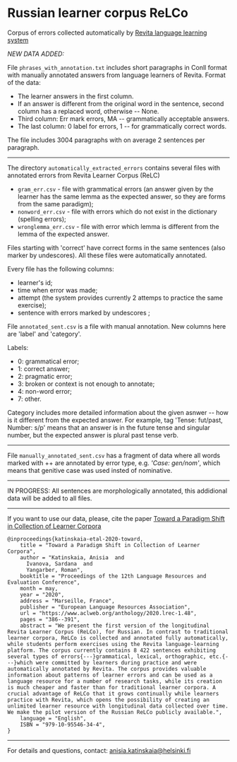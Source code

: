 # Russian learner corpus ReLCo
Corpus of errors collected automatically by [Revita language learning system](http://revita.cs.helsinki.fi/)


*NEW DATA ADDED:*

File `phrases_with_annotation.txt` includes short paragraphs in Conll format 
with manually annotated answers from language learners of Revita.
Format of the data: 

* The learner answers in the first column.
* If an answer is different from the original word in the sentence, 
 second column has a replaced word, otherwise -- None.
* Third column: Err mark errors, MA -- grammatically acceptable answers.
* The last column: 0 label for errors, 1 -- for grammatically correct words.
  
  
The file includes 3004 paragraphs with on average 2 sentences per paragraph.
________


The directory `automatically_extracted_errors` contains several files with annotated errors from Revita Learner Corpus (ReLC)

* `gram_err.csv` - file with grammatical errors (an answer given by the learner has the same lemma as the expected answer, so they are forms from the same paradigm);
* `nonword_err.csv` - file with errors which do not exist in the dictionary (spelling errors);
* `wronglemma_err.csv` - file with error which lemma is different from the lemma of the expected answer.

Files starting with 'correct' have correct forms in the same sentences (also marker by undescores).
All these files were automatically annotated.

Every file has the following columns: 
* learner's id; 
* time when error was made;
* attempt (the system provides currently 2 attemps to practice the same exercise);
* sentence with errors marked by undescores ;

File `annotated_sent.csv` is a file with manual annotation. New columns here are 'label' and 'category'.

Labels:
- 0: grammatical error;
- 1: correct answer;
- 2: pragmatic error;
- 3: broken or context is not enough to annotate;
- 4: non-word error;
- 7: other.

Category includes more detailed information about the given asnwer -- how is it different from the expected answer. 
For example, tag 'Tense: fut/past, Number: s/p' means that an answer is in the future tense and singular number, but the expected answer is plural past tense verb. 

____ 

File `manually_annotated_sent.csv` has a fragment of data where all words
marked with ++ are annotated by error type, e.g. *'Case: gen/nom'*, which means
that genitive case was  used insted of nominative.

______

IN PROGRESS: 
All sentences are morphologically annotated, this addidional data will be added to all files.

______
If you want to use our data, please, cite the paper [Toward a Paradigm Shift in Collection of Learner Corpora](https://www.aclweb.org/anthology/2020.lrec-1.48/)


```
@inproceedings{katinskaia-etal-2020-toward,
    title = "Toward a Paradigm Shift in Collection of Learner Corpora",
    author = "Katinskaia, Anisia  and
      Ivanova, Sardana  and
      Yangarber, Roman",
    booktitle = "Proceedings of the 12th Language Resources and Evaluation Conference",
    month = may,
    year = "2020",
    address = "Marseille, France",
    publisher = "European Language Resources Association",
    url = "https://www.aclweb.org/anthology/2020.lrec-1.48",
    pages = "386--391",
    abstract = "We present the first version of the longitudinal Revita Learner Corpus (ReLCo), for Russian. In contrast to traditional learner corpora, ReLCo is collected and annotated fully automatically, while students perform exercises using the Revita language-learning platform. The corpus currently contains 8 422 sentences exhibiting several types of errors{---}grammatical, lexical, orthographic, etc.{---}which were committed by learners during practice and were automatically annotated by Revita. The corpus provides valuable information about patterns of learner errors and can be used as a language resource for a number of research tasks, while its creation is much cheaper and faster than for traditional learner corpora. A crucial advantage of ReLCo that it grows continually while learners practice with Revita, which opens the possibility of creating an unlimited learner resource with longitudinal data collected over time. We make the pilot version of the Russian ReLCo publicly available.",
    language = "English",
    ISBN = "979-10-95546-34-4",
}
```

______
For details and questions, contact: anisia.katinskaia@helsinki.fi
